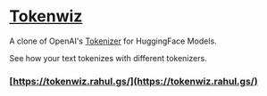 # [Tokenwiz](https://tokenwiz.rahul.gs/)

A clone of OpenAI's [Tokenizer](https://platform.openai.com/tokenizer) for HuggingFace Models.

See how your text tokenizes with different tokenizers.

### [https://tokenwiz.rahul.gs/](https://tokenwiz.rahul.gs/)
